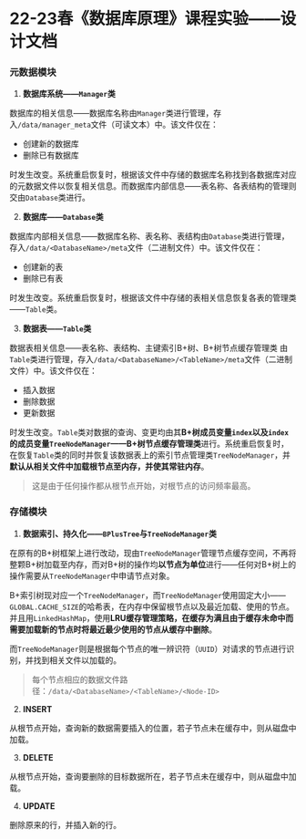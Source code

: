 # 22-23春《数据库原理》课程实验——设计文档

### 元数据模块

1. **数据库系统——`Manager`类**

数据库的相关信息——数据库名称由`Manager`类进行管理，存入`/data/manager_meta`文件（可读文本）中。该文件仅在：

- 创建新的数据库
- 删除已有数据库

时发生改变。系统重启恢复时，根据该文件中存储的数据库名称找到各数据库对应的元数据文件以恢复相关信息。而数据库内部信息——表名称、各表结构的管理则交由`Database`类进行。

2. **数据库——`Database`类**

数据库内部相关信息——数据库名称、表名称、表结构由`Database`类进行管理，存入`/data/<DatabaseName>/meta`文件（二进制文件）中。该文件仅在：

- 创建新的表
- 删除已有表

时发生改变。系统重启恢复时，根据该文件中存储的表相关信息恢复各表的管理类——`Table`类。

3. **数据表——`Table`类**

数据表相关信息——表名称、表结构、主键索引B+树、B+树节点缓存管理类 由`Table`类进行管理，存入`/data/<DatabaseName>/<TableName>/meta`文件（二进制文件）中。该文件仅在：

- 插入数据
- 删除数据
- 更新数据

时发生改变。`Table`类对数据的查询、变更均由其**B+树成员变量`index`以及`index`的成员变量`TreeNodeManager`——B+树节点缓存管理类**进行。系统重启恢复时，在恢复`Table`类的同时并恢复该数据表上的索引节点管理类`TreeNodeManager`，并**默认从相关文件中加载根节点至内存，并使其常驻内存**。

>这是由于任何操作都从根节点开始，对根节点的访问频率最高。

### 存储模块

1. **数据索引、持久化——`BPlusTree`与`TreeNodeManager`类**

在原有的B+树框架上进行改动，现由`TreeNodeManager`管理节点缓存空间，不再将整颗B+树加载至内存，而对B+树的操作均**以节点为单位**进行——任何对B+树上的操作需要从`TreeNodeManager`中申请节点对象。

B+索引树现对应一个`TreeNodeManager`，而`TreeNodeManager`使用固定大小——`GLOBAL.CACHE_SIZE`的哈希表，在内存中保留根节点以及最近加载、使用的节点。并且用`LinkedHashMap`，使用**LRU缓存管理策略，在缓存为满且由于缓存未命中而需要加载新的节点时将最近最少使用的节点从缓存中删除**。

而`TreeNodeManager`则是根据每个节点的唯一辨识符（`UUID`）对请求的节点进行识别，并找到相关文件以加载的。

>每个节点相应的数据文件路径：`/data/<DatabaseName>/<TableName>/<Node-ID>`

2. **INSERT**

从根节点开始，查询新的数据需要插入的位置，若子节点未在缓存中，则从磁盘中加载。

3. **DELETE**

从根节点开始，查询要删除的目标数据所在，若子节点未在缓存中，则从磁盘中加载。

4. **UPDATE**

删除原来的行，并插入新的行。